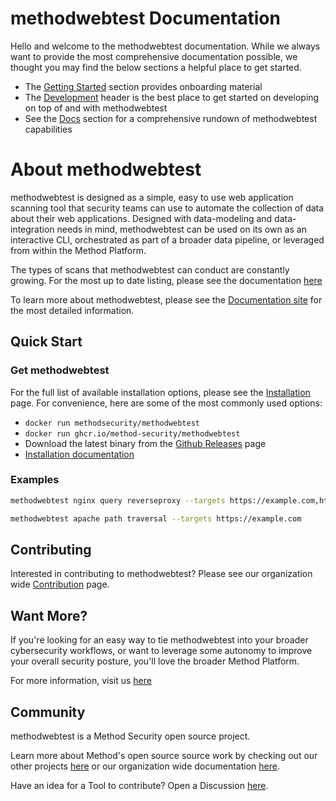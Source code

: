 # methodwebtest Documentation

Hello and welcome to the methodwebtest documentation. While we always want to provide the most comprehensive documentation possible, we thought you may find the below sections a helpful place to get started.

- The [Getting Started](./getting-started/basic-usage.md) section provides onboarding material
- The [Development](./development/setup.md) header is the best place to get started on developing on top of and with methodwebtest
- See the [Docs](./docs/index.md) section for a comprehensive rundown of methodwebtest capabilities

# About methodwebtest

methodwebtest is designed as a simple, easy to use web application scanning tool that security teams can use to automate the collection of data about their web applications. Designed with data-modeling and data-integration needs in mind, methodwebtest can be used on its own as an interactive CLI, orchestrated as part of a broader data pipeline, or leveraged from within the Method Platform.

The types of scans that methodwebtest can conduct are constantly growing. For the most up to date listing, please see the documentation [here](./docs/index.md)

To learn more about methodwebtest, please see the [Documentation site](https://method-security.github.io/methodwebtest/) for the most detailed information.

## Quick Start

### Get methodwebtest

For the full list of available installation options, please see the [Installation](./getting-started/installation.md) page. For convenience, here are some of the most commonly used options:

- `docker run methodsecurity/methodwebtest`
- `docker run ghcr.io/method-security/methodwebtest`
- Download the latest binary from the [Github Releases](https://github.com/Method-Security/methodwebtest/releases/latest) page
- [Installation documentation](./getting-started/installation.md)

### Examples

```bash
methodwebtest nginx query reverseproxy --targets https://example.com,https://example.dev --redirectaddress 127.0.0.1
```

```bash
methodwebtest apache path traversal --targets https://example.com
```

## Contributing

Interested in contributing to methodwebtest? Please see our organization wide [Contribution](https://method-security.github.io/community/contribute/discussions.html) page.

## Want More?

If you're looking for an easy way to tie methodwebtest into your broader cybersecurity workflows, or want to leverage some autonomy to improve your overall security posture, you'll love the broader Method Platform.

For more information, visit us [here](https://method.security)

## Community

methodwebtest is a Method Security open source project.

Learn more about Method's open source source work by checking out our other projects [here](https://github.com/Method-Security) or our organization wide documentation [here](https://method-security.github.io).

Have an idea for a Tool to contribute? Open a Discussion [here](https://github.com/Method-Security/Method-Security.github.io/discussions).
